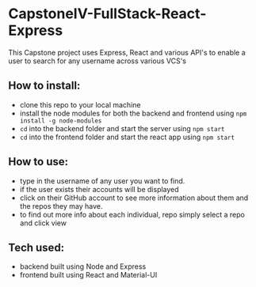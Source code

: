 # CapstoneIV-FullStack-React-Express

This Capstone project uses Express, React and various API's to enable a user to search for any username across various VCS's

## How to install:

- clone this repo to your local machine
- install the node modules for both the backend and frontend using `npm install -g node-modules`
- `cd` into the backend folder and start the server using `npm start`
- `cd` into the frontend folder and start the react app using `npm start`

## How to use:

- type in the username of any user you want to find.
- if the user exists their accounts will be displayed
- click on their GitHub account to see more information about them and the repos they may have.
- to find out more info about each individual, repo simply select a repo and click view

## Tech used:

- backend built using Node and Express
- frontend built using React and Material-UI
